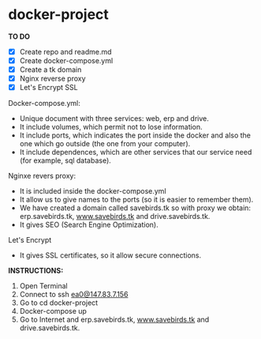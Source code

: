 # docker-project

**TO DO**

- [X]  Create repo and readme.md
- [X]  Create docker-compose.yml
- [X]  Create a tk domain
- [X]  Nginx reverse proxy
- [X]  Let's Encrypt SSL

Docker-compose.yml:

- Unique document with three services: web, erp and drive. 
- It include volumes, which permit not to lose information.
- It include ports, which indicates the port inside the docker and also the one which go outside (the one from your computer).
- It include dependences, which are other services that our service need (for example, sql database).

Nginxe revers proxy:

- It is included inside the docker-compose.yml
- It allow us to give names to the ports (so it is easier to remember them).
- We have created a domain called savebirds.tk so with proxy we obtain: erp.savebirds.tk, www.savebirds.tk and drive.savebirds.tk.
- It gives SEO (Search Engine Optimization).

Let's Encrypt

- It gives SSL certificates, so it allow secure connections.


**INSTRUCTIONS:**

1. Open Terminal
2. Connect to ssh ea0@147.83.7.156 
3. Go to cd docker-project
4. Docker-compose up
5. Go to Internet and erp.savebirds.tk, www.savebirds.tk and drive.savebirds.tk.


